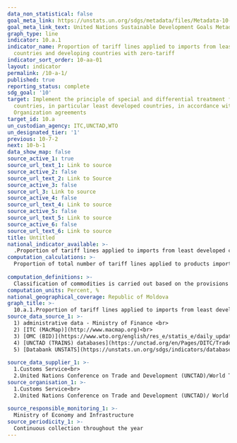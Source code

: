 ```yaml
---
data_non_statistical: false
goal_meta_link: https://unstats.un.org/sdgs/metadata/files/Metadata-10-0A-01.pdf
goal_meta_link_text: United Nations Sustainable Development Goals Metadata (pdf 564kB)
graph_type: line
indicator: 10.a.1
indicator_name: Proportion of tariff lines applied to imports from least developed
  countries and developing countries with zero-tariff
indicator_sort_order: 10-aa-01
layout: indicator
permalink: /10-a-1/
published: true
reporting_status: complete
sdg_goal: '10'
target: Implement the principle of special and differential treatment for developing
  countries, in particular least developed countries, in accordance with World Trade
  Organization agreements
target_id: 10.a
un_custodian_agency: ITC,UNCTAD,WTO
un_designated_tier: '1'
previous: 10-7-2
next: 10-b-1
data_show_map: false
source_active_1: true
source_url_text_1: Link to source
source_active_2: false
source_url_text_2: Link to Source
source_active_3: false
source_url_3: Link to source
source_active_4: false
source_url_text_4: Link to source
source_active_5: false
source_url_text_5: Link to source
source_active_6: false
source_url_text_6: Link to source
title: Untitled
national_indicator_available: >-
  .Proportion of tariff lines applied to imports from least developed countries and developing countries with zero-tariff
computation_calculations: >-
  Proportion of total number of tariff lines applied to products imported from least developed and developing countries with zero-tariff in chapters 01-197 of the Harmonised Commodity Description and Coding System. The indicator is calculated at an average proportion.<br> 
  
computation_definitions: >-
  Classification of commodities is carried out based on the provisions of the International Convention on  Harmonised Commodity Description and Coding System (joined by the Republic of Moldova based on Law No. 112 ), which is one of the basic documents developed by the World Customs Organization. To unify the classification of commodities, the annex of the above-mentioned Convention is used, which includes an universal classification of commodities, currently used by 207 countries of the world as basis for export/import fees, as well as for statistical purposes. Combined classification of commodities is divided into 21 sections, 97 chapters, 1200 tariff items and over 5100 tariff sub-items, which is used as basis for developing and managing the Integrated Customs Tariff of the Republic of Moldova (TARIM). TARIM stores a lot of information regarding the tariff measures and economic policy measures applicable to commodities imported into the Republic of Moldova / exported from the Republic of Moldova. TARIM is published on the official web page of the Customs Service (Law No. 172 dated 25.07.2014 approving the Combined Classification of Commodities).
computation_units: Percent, %
national_geographical_coverage: Republic of Moldova
graph_title: >-
  10.a.1.Proportion of tariff lines applied to imports from least developed countries and developing countries with zero-tariff 
source_data_source_1: >-
  1) administrative data - Ministry of Finance <br> 
  2) [ITC (MAcMap)](http://www.macmap.org)<br> 
  3) [OMC (BID)](https://www.wto.org/english/res_e/statis_e/daily_update_e/tariff_profiles/MD_E.pdf)<br> 
  4) [UNCTAD (TRAINS) databases](https://unctad.org/en/Pages/DITC/Trade-Analysis/Non-Tariff-Measures/NTMs-trains.aspx)<br> 
  5) [Databank UNSTATS](https://unstats.un.org/sdgs/indicators/database/) <br> 
  
source_data_supplier_1: >-
  1.Customs Service<br> 
  2.United Nations Conference on Trade and Development (UNCTAD)/World Trade Organization (WTO)
source_organisation_1: >-
  1.Customs Service<br> 
  2.United Nations Conference on Trade and Development (UNCTAD)/ World Trade Organization (WTO)<br> 
  
source_responsible_monitoring_1: >-
  Ministry of Economy and Infrastructure
source_periodicity_1: >-
  Continuous collection throughout the year
---
```

